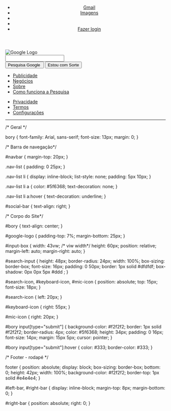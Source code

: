 <!DOCTYPE html>
<html lang="pt-br">
<head>
    <meta charset="UTF-8">
    <title>Google</title>
    <link rel="shortcut icon" href="img/favicon.ico">
    <!--Font Icon-->
    <link rel="stylesheet" href="https://cdn.linearicons.com/free/1.0.0/icon-font.min.css">
    <!--CSS-->
    <link rel="stylesheet" href="css/styles.css">
</head>
<body>
    <header>
        <nav id="navbar">
            <ul class="nav-list" id="social-bar">
                <li><a href="#">Gmail</a></li>
                <li><a href="#">Imagens</a></li>
                <li>
                    <a href="#"><span class="lnr lnr-list"></span></a>   
                <li>
                <li><a href="#">Fazer login</a></li>   
            </ul>
        </nav>
    </header>
    <main id="bory">
       <img src="img/google_logo.png" id="google-logo" alt="Google Logo">
       <form action="">
        <div id="input-box">
            <input type="text" id="search-input" name="search">
            <spam class="lnr lnr-magnifier" id="search-icon"></spam>
            <spam class="lnr lnr-keyboard" id="keyboard-icon"></spam>
            <spam class="lnr lnr-mic" id="mic-icon"></spam> 
        </div>
        <div>
            <input type="submit" name="btn-search" value="Pesquisa Google ">
            <input type="submit" name="btn-luck" value="Estou com Sorte">
        </div>
       </form>
    </main>
    <footer>
      <ul id="left-bar" class="nav-list">
        <li><a href="#">Publicidade</a></li>
        <li><a href="#">Negócios</a></li>
        <li><a href="#">Sobre</a></li>
        <li><a href="#">Como funciona a Pesquisa</a></li>
      </ul>
      <ul id="right-bar" class="nav-list">
        <li><a href="#">Privacidade</a></li>
        <li><a href="#">Termos</a></li>
        <li><a href="#">Configurações</a></li>
      </ul>  
    </footer>  
</body>
</html>

_____________________________________________________________________________________________________________________________________________________________________

/* Geral */ 

bory {
    font-family: Arial, sans-serif;
    font-size: 13px;
    margin: 0;
}

/* Barra de navegação*/

#navbar {
    margin-top: 20px;
}

.nav-list {
    padding: 0 25px;
}

.nav-list li {
    display: inline-block;
    list-style: none;
    padding: 5px 10px;
}

.nav-list li a {
    color: #5f6368;
    text-decoration: none;
}

.nav-list li a:hover {
    text-decoration: underline;
}

#social-bar {
    text-align: right;
}

/* Corpo do Site*/

#bory {
    text-align: center;
}

#google-logo {
    padding-top: 7%;
    margin-bottom: 25px;
}

#input-box {
    width: 43vw; /* viw width*/
    height: 60px;
    position: relative;
    margin-left: auto;
    margin-right: auto;
}

#search-input {
    height: 48px;
    border-radius: 24px;
    width: 100%;
    box-sizing: border-box;
    font-size: 16px;
    padding: 0 50px;
    border: 1px solid #dfdfdf;
    box-shadow: 0px 0px 5px #ddd ;
}

#search-icon, #keyboard-icon, #mic-icon {
    position: absolute;
    top: 15px;
    font-size: 18px;
}

#search-icon {
    left: 20px;
}

#keyboard-icon {
    right: 55px;
}

#mic-icon {
    right: 20px;
}

#bory input[type="submit"] {
    background-color: #f2f2f2;
    border: 1px solid #f2f2f2;
    border-radius: 4px;
    color: #5f6368;
    height: 34px;
    padding: 0 16px;
    font-size: 14px;
    margin: 15px 5px;
    cursor: pointer;
}

#bory input[type="submit"]:hover {
    color: #333;
    border-color: #333;
}

/* Footer - rodapé */

footer {
    position: absolute;
    display: block;
    box-sizing: border-box;
    bottom: 0;
    height: 42px;
    width: 100%;
    background-color: #f2f2f2;
    border-top: 1px solid #e4e4e4;
}

#left-bar, #right-bar {
    display: inline-block;
    margin-top: 8px;
    margin-bottom: 0;
}

#right-bar {
    position: absolute;
    right: 0;
}
